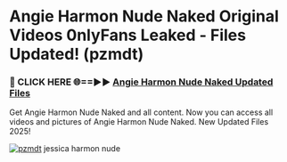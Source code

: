# Angie Harmon Nude Naked Original Videos 0nlyFans Leaked - Files Updated! (pzmdt)

<h3>🔴 CLICK HERE 🌐==►► <a href="https://tinyurl.com/yrmya6cz" rel="nofollow">Angie Harmon Nude Naked Updated Files</a></h3>

Get Angie Harmon Nude Naked and all content. Now you can access all videos and pictures of Angie Harmon Nude Naked. New Updated Files 2025!

[![pzmdt](https://i.imgur.com/FMdXYCs.gif)](https://tinyurl.com/yrmya6cz)
jessica harmon nude